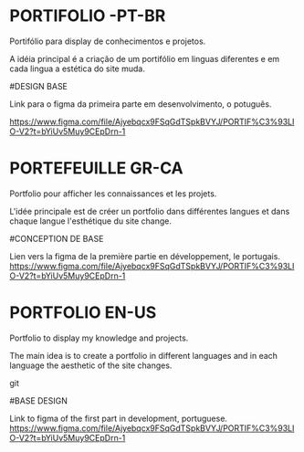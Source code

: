 # PORTIFOLIO -PT-BR

Portifólio para display de conhecimentos e projetos.

A idéia principal é a criação de um portifólio em linguas diferentes e em cada lingua a estética do site muda.



#DESIGN BASE

Link para o figma da primeira parte em desenvolvimento, o potuguês.

https://www.figma.com/file/Ajyebqcx9FSqGdTSpkBVYJ/PORTIF%C3%93LIO-V2?t=bYiUv5Muy9CEpDrn-1


# PORTEFEUILLE GR-CA

Portfolio pour afficher les connaissances et les projets.

L'idée principale est de créer un portfolio dans différentes langues et dans chaque langue l'esthétique du site change.



#CONCEPTION DE BASE

Lien vers la figma de la première partie en développement, le portugais.
https://www.figma.com/file/Ajyebqcx9FSqGdTSpkBVYJ/PORTIF%C3%93LIO-V2?t=bYiUv5Muy9CEpDrn-1



# PORTFOLIO EN-US

Portfolio to display my knowledge and projects.

The main idea is to create a portfolio in different languages and in each language the aesthetic of the site changes.

git 

#BASE DESIGN

Link to figma of the first part in development, portuguese.
https://www.figma.com/file/Ajyebqcx9FSqGdTSpkBVYJ/PORTIF%C3%93LIO-V2?t=bYiUv5Muy9CEpDrn-1